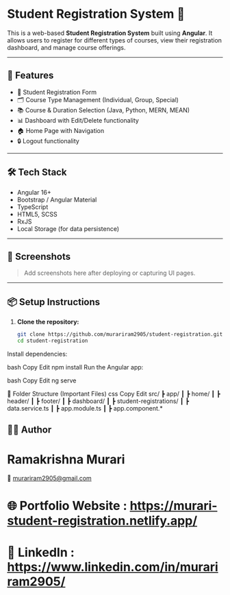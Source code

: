 # Student Registration System 📝

This is a web-based **Student Registration System** built using **Angular**. It allows users to register for different types of courses, view their registration dashboard, and manage course offerings.

---

## 🚀 Features

- 🧾 Student Registration Form
- 🗂️ Course Type Management (Individual, Group, Special)
- 📚 Course & Duration Selection (Java, Python, MERN, MEAN)
- 📊 Dashboard with Edit/Delete functionality
- 🏠 Home Page with Navigation
- 🔒 Logout functionality

---

## 🛠 Tech Stack

- Angular 16+
- Bootstrap / Angular Material
- TypeScript
- HTML5, SCSS
- RxJS
- Local Storage (for data persistence)

---

## 📸 Screenshots

> Add screenshots here after deploying or capturing UI pages.

---

## 📦 Setup Instructions

1. **Clone the repository:**

   ```bash
   git clone https://github.com/murariram2905/student-registration.git
   cd student-registration
Install dependencies:

bash
Copy
Edit
npm install
Run the Angular app:

bash
Copy
Edit
ng serve


📁 Folder Structure (Important Files)
css
Copy
Edit
src/
 ┣ app/
 ┃ ┣ home/
 ┃ ┣ header/
 ┃ ┣ footer/
 ┃ ┣ dashboard/
 ┃ ┣ student-registrations/
 ┃ ┣ data.service.ts
 ┃ ┣ app.module.ts
 ┃ ┣ app.component.*
 
## 🙋‍♂️ Author
# Ramakrishna Murari
📧 murariram2905@gmail.com
# 🌐 Portfolio Website : https://murari-student-registration.netlify.app/
# 🔗 LinkedIn : https://www.linkedin.com/in/murariram2905/
